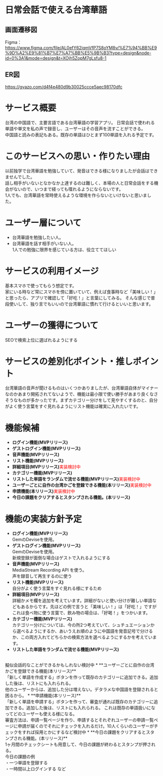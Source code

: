# 日常会話で使える台湾華語
## 画面遷移図
Figma：https://www.figma.com/file/AL0efY62iqmVfP7S8oYM8v/%E7%94%BB%E9%9D%A2%E9%81%B7%E7%A7%BB%E5%9B%B3?type=design&node-id=0%3A1&mode=design&t=XOjh5ZopM7gLsfu8-1

## ER図
https://gyazo.com/d4f4e480d9b30025ccce5aec98170dfc
# サービス概要
台湾の中国語で、主要言語である台湾華語の学習アプリ。
日常会話で使われる単語や単文を私の声で録音し、ユーザーはその音声を流すことができる。<br>
中国語と読みの表記もある。既存の単語はひとまず100単語を入れる予定です。

# このサービスへの思い・作りたい理由
以前独学で台湾華語を勉強していて、発音はできる様になりましたが会話はできませんでした。<br>
話し相手がいないとなかなか上達するのは難しく、本場の人と日常会話をする機会がないので、いつまで経っても喋れるようにならないです。<br>
1人でも、台湾華語を常時使えるような環境を作らないといけないと思いました。

# ユーザー層について
* 台湾華語を勉強したい人。<br>
* 台湾華語を話す相手がいない人。<br>
1人での勉強に限界を感じている方は、役立ててほしい

# サービスの利用イメージ
基本スマホで使ってもらう想定です。<br>
家にいる時など常にスマホを傍に置いていて、例えば食事時など「美味しい！」と思ったら、アプリで確認して「好吃！」と言葉にしてみる。
そんな感じで普段使いして、独り言でもいいので台湾華語に慣れて行けるといいと思います。

# ユーザーの獲得について
SEOで検索上位に選ばれるようにする

# サービスの差別化ポイント・推しポイント
台湾華語の音声が聞けるものはいくつかありましたが、台湾華語自体がマイナーなのかあまり開拓されてないようで、機能は最小限で使い勝手があまり良くなさそうなものが多かったです。まずカテゴリー分けをして見やすくするのと、自分がよく使う言葉をすぐ見れるようにリスト機能は確実に入れたいです。

# 機能候補
* **ログイン機能(MVPリリース)**
* **ゲストログイン機能(MVPリリース)**
* **音声機能(MVPリリース)**
* **リスト機能(MVPリリース)**
* **詳細項目(MVPリリース)**<font color="Red">実装検討中</font>
* **カテゴリー機能(MVPリリース)**
* **リストした単語をランダムで流せる機能(MVPリリース)**<font color="Red">実装検討中</font>
* **ユーザーごとに自作の台湾かごを登録できる機能(本リリース)**<font color="Red">実装検討中</font>
* **申請機能(本リリース)**<font color="Red">実装検討中</font>
* **今日の課題をクリアするとスタンプされる機能。(本リリース)**

# 機能の実装方針予定
* **ログイン機能(MVPリリース)**<br>
GemのDeviseを使用。
* **ゲストログイン機能(MVPリリース)**<br>
GemのDeviseを使用。<br>
新規登録が面倒な場合はゲストで入れるようにする
* **音声機能(MVPリリース)**<br>
MediaStream Recording API を使う。<br>
声を録音して再生するのに使う
* **リスト機能(MVPリリース)**<br>
自分がよく使う言葉をすぐ見れる様にするため
* **詳細項目(MVPリリース)**<br>
詳細かメモ欄を追加を考えています。詳細がないと使い分けが難しい単語などもあるからです。先ほどの例で言うと「美味しい！」は「好吃！」ですがこれは食べ物に使う言葉で、飲み物の場合は、「好喝！」をつかいます。
* **カテゴリー機能(MVPリリース)**<br>
カテゴリー分けについては、今の所2つ考えていて、シュチュエーションから選べるようにするか、あいうえお順のように中国語を発音記号で分けるか、この両方入れてどちらかの検索方法を選べるようにするかを考えています。
* **リストした単語をランダムで流せる機能(MVPリリース)**
<br>
擬似会話的なことができるかもしれない検討中
* **ユーザーごとに自作の台湾かごを登録できる機能(本リリース)**<br>
「新しく単語を作成する」ボタンを作って既存のカテゴリーに追加できる。追加した後は、リストにも入れられる。<br>
他のユーザーからは、追加した分は増えない。デタラメな中国語を登録されると困るから。
* **申請機能(本リリース)**<br>
「新しく単語を申請する」ボタンを作って、審査が通れば既存のカテゴリーに追加できる。追加した後は、リストにも入れられる。
これは既存の単語扱いになってどのユーザーも使える様になる。
<br>
審査方法は、申請一覧ページを作り、申請するとそれぞれユーザーの申請一覧ページに申請が届くのでそれにチェックを入れるだけ。10人くらいのユーザーがチェックをすれば採用とかにするなど検討中
* **今日の課題をクリアするとスタンプされる機能。(本リリース)**<br>
1ヶ月間のチェックシートも用意して、今日の課題が終わるとスタンプが押される。<br>
今日の課題の例<br>
・一つ単語を登録する<br>
・一時間以上ログインする
など